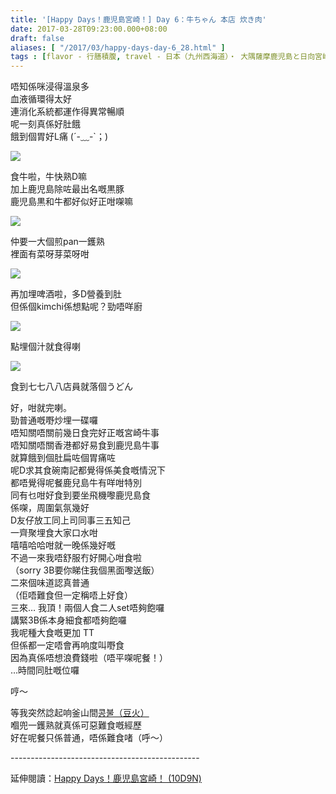```yaml
---
title: '[Happy Days！鹿児島宮崎！] Day 6：牛ちゃん 本店 炊き肉'
date: 2017-03-28T09:23:00.000+08:00
draft: false
aliases: [ "/2017/03/happy-days-day-6_28.html" ]
tags : [flavor - 行膳積腹, travel - 日本（九州西海道）・ 大隅薩摩鹿児島と日向宮崎]
---
```


唔知係咪浸得溫泉多  
血液循環得太好  
連消化系統都運作得異常暢順  
呢一刻真係好肚餓  
餓到個胃好L痛 (´-﹏-\`；)  

[![](https://c1.staticflickr.com/3/2896/32848492103_7e1d7cc7f5_z.jpg)](https://c1.staticflickr.com/3/2896/32848492103_7e1d7cc7f5_z.jpg)

食牛啦，牛快熟D嘛  
加上鹿児島除咗最出名嘅黒豚  
鹿児島黒和牛都好似好正咁㗎嘛  

[![](https://c1.staticflickr.com/3/2816/32848490783_b0325f52c3_z.jpg)](https://c1.staticflickr.com/3/2816/32848490783_b0325f52c3_z.jpg)

仲要一大個煎pan一鑊熟  
裡面有菜呀芽菜呀咁  

[![](https://c1.staticflickr.com/3/2842/33661868315_6c63ec78e4_z.jpg)](https://c1.staticflickr.com/3/2842/33661868315_6c63ec78e4_z.jpg)

再加埋啤酒啦，多D營養到肚  
但係個kimchi係想點呢？勁唔咩廚  

[![](https://c1.staticflickr.com/3/2924/33532280231_839ffdf352_z.jpg)](https://c1.staticflickr.com/3/2924/33532280231_839ffdf352_z.jpg)

點埋個汁就食得喇  

[![](https://c2.staticflickr.com/4/3847/32848494573_06462985e2_z.jpg)](https://c2.staticflickr.com/4/3847/32848494573_06462985e2_z.jpg)

食到七七八八店員就落個うどん  
  
好，咁就完喇。  
勁普通嘅嘢炒埋一碟囉  
唔知關唔關前幾日食完好正嘅宮崎牛事  
唔知關唔關香港都好易食到鹿児島牛事  
就算餓到個肚扁咗個胃痛咗  
呢D求其食碗南記都覺得係美食嘅情況下  
都唔覺得呢餐鹿兒島牛有咩咁特別  
同有乜咁好食到要坐飛機嚟鹿児島食  
係㗎，周圍氣氛幾好  
D友仔放工同上司同事三五知己  
一齊聚埋食大家口水咁  
嘻嘻哈哈咁就一晚係幾好嘅  
不過一來我唔舒服冇好開心咁食啦  
（sorry 3B要你睇住我個黑面嚟送飯）  
二來個味道認真普通  
（佢唔難食但一定稱唔上好食）  
三來… 我頂！兩個人食二人set唔夠飽囉  
講緊3B係本身細食都唔夠飽囉  
我呢種大食嘅更加 TT  
但係都一定唔會再响度叫嘢食  
因為真係唔想浪費錢啦（唔平㗎呢餐！）  
…時間同肚嘅位囉  
  
哼～  
  
等我突然諗起响釜山間[콩불（豆火）](http://www.hidie.net/2014/01/day7_21.html)  
嗰兜一鑊熟就真係可惡難食嘅經歷  
好在呢餐只係普通，唔係難食啫（呼～）  
  
\-----------------------------------------------  
  
延伸閱讀：[Happy Days！鹿児島宮崎！ (10D9N)](http://www.hidie.net/2017/06/happy-days10d9n.html)
